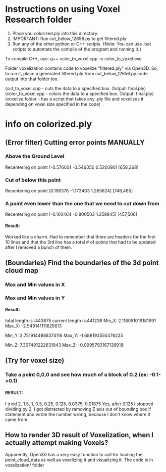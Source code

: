 # Instructions on using Voxel Research folder

1. Place you colorized.ply into this directory.
2. IMPORTANT: Run cut_below_12656.py to get filtered.ply
3. Run any of the other python or C++ scripts.
{Note: You can use .bat scripts to automate the compile of the program and running it.}

To compile C++, use: g++ color_to_voxel.cpp -o color_to_voxel.exe

Folder voxelization contains code to voxelize "filtered.ply" via Open3D.
So, to run it, place a generated filtered.ply from cut_below_12656.py code output into that
folder too.

(cut_to_voxel.cpp - cuts the data to a specified box. Output: final.ply)
(color_to_voxel.cpp - colors the data to a specified box. Output: final.ply)
(voxelize folder - has a script that takes any .ply file and voxelizes it depending on voxel size
specified in the code)

# info on colorized.ply

## (Error filter) Cutting error points MANUALLY
### Above the Ground Level
Recentering on point [-0.576001 -0.546050 0.520090] [658,368]

### Cut of below this point
Recentering on point [0.156378 -1.173403 1.265624] [749,485]

### A point even lower than the one that we need to cut down from
Recentering on point [-0.100464 -0.800503 1.359845] [457,506]

#### Result:
Worked like a charm.
Had to remember that there are headers for the first 10 lines
and that the 3rd line has a total # of points that had to be updated
after I removed a bunch of them.

## (Boundaries) Find the boundaries of the 3d point cloud map

### Max and Min values in X
### Max and Min values in Y
#### Result:

total length is :443675
current length is:441238
Min_X: 2.118051019181991
Max_X: -2.549141111825613

Min_Y: 2.7519144888374116
Max_Y: -1.688193550476225

Min_Z: 7.307491222631943
Max_Z: -0.0995793167136918


## (Try for voxel size) 

### Take a point 0,0,0 and see how much of a block of 0.2 (ex: -0.1->0.1)

#### RESULT:

I tried 2, 1.5, 1, 0.5, 0.25, 0.125, 0.0375, 0.01875 
Yes, after 0.125 i stopped dividing by 2, I got distracted by removing Z axis out of bounding box if statement
and wrote the number wrong, because I don't know where it came from.

## How to render 3D result of Voxelization, when I actually attempt making Voxels?

Apparently, Open3D has a very easy function to call for loading the point_cloud_data
as well as voxelizing it and visualizing it.
The code is in voxelization/ folder


